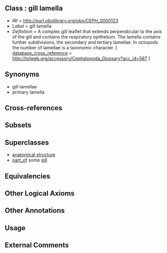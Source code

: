 
## Class : gill lamella

 * *IRI* = http://purl.obolibrary.org/obo/CEPH_0000123
 * *Label* = gill lamella
 * *Definition* = A complex gill leaflet that extends perpendicular to the axis of the gill and contains the respiratory epithelium. The lamella contains further subdivisions, the secondary and tertiary lamellae. In octopods the number of lamellae is a taxonomic character. [ [database_cross_reference](../../ef/oboInOwl#hasDbXref.md) = http://tolweb.org/accessory/Cephalopoda_Glossary?acc_id=587 ]

## Synonyms

 * gill lamellae
 * primary lamella

## Cross-references


## Subsets


## Superclasses

 * [anatomical structure](../../UBERON/61/UBERON_0000061.md)
 * [part_of](../../BFO/50/BFO_0000050.md) some [gill](../../CEPH/22/CEPH_0000122.md)

## Equivalencies


## Other Logical Axioms


## Other Annotations


## Usage


## External Comments

